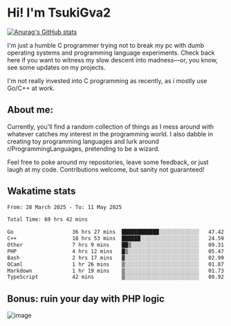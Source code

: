 # Hi! I'm TsukiGva2

[![Anurag's GitHub stats](https://github-readme-stats.vercel.app/api?username=tsukigva2&theme=gruvbox&show_icons=true)](https://github.com/anuraghazra/github-readme-stats)

I'm just a humble C programmer trying not to break my pc with dumb operating systems and programming language experiments. Check back here if you want to witness my slow descent into madness—or, you know, see some updates on my projects.

I'm not really invested into C programming as recently, as i mostly use Go/C++ at work.

## About me:

Currently, you'll find a random collection of things as I mess around with whatever catches my interest in the programming world. I also dabble in creating toy programming languages and lurk around r/ProgrammingLanguages, pretending to be a wizard.

Feel free to poke around my repositories, leave some feedback, or just laugh at my code. Contributions welcome, but sanity not guaranteed!


## Wakatime stats

<!--START_SECTION:waka-->

```txt
From: 28 March 2025 - To: 11 May 2025

Total Time: 69 hrs 42 mins

Go                   36 hrs 27 mins  ████████████░░░░░░░░░░░░░   47.42 %
C++                  18 hrs 53 mins  ██████░░░░░░░░░░░░░░░░░░░   24.59 %
Other                7 hrs 9 mins    ██▒░░░░░░░░░░░░░░░░░░░░░░   09.31 %
PHP                  4 hrs 12 mins   █▒░░░░░░░░░░░░░░░░░░░░░░░   05.47 %
Bash                 2 hrs 17 mins   ▓░░░░░░░░░░░░░░░░░░░░░░░░   02.99 %
OCaml                1 hr 26 mins    ▒░░░░░░░░░░░░░░░░░░░░░░░░   01.87 %
Markdown             1 hr 19 mins    ▒░░░░░░░░░░░░░░░░░░░░░░░░   01.73 %
TypeScript           42 mins         ▒░░░░░░░░░░░░░░░░░░░░░░░░   00.92 %
```

<!--END_SECTION:waka-->

## Bonus: ruin your day with PHP logic

![image](https://github.com/user-attachments/assets/ca5eea46-08ff-4478-864a-a9008b433368)
